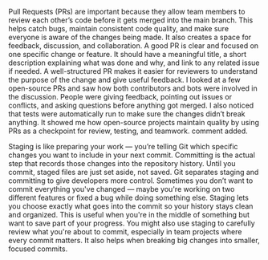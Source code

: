 Pull Requests (PRs) are important because they allow team members to review each other’s code before it gets merged into the main branch. This helps catch bugs, maintain consistent code quality, and make sure everyone is aware of the changes being made. It also creates a space for feedback, discussion, and collaboration.
A good PR is clear and focused on one specific change or feature. It should have a meaningful title, a short description explaining what was done and why, and link to any related issue if needed. A well-structured PR makes it easier for reviewers to understand the purpose of the change and give useful feedback.
I looked at a few open-source PRs and saw how both contributors and bots were involved in the discussion. People were giving feedback, pointing out issues or conflicts, and asking questions before anything got merged. I also noticed that tests were automatically run to make sure the changes didn’t break anything. It showed me how open-source projects maintain quality by using PRs as a checkpoint for review, testing, and teamwork.
comment added.

Staging is like preparing your work — you’re telling Git which specific changes you want to include in your next commit. Committing is the actual step that records those changes into the repository history. Until you commit, staged files are just set aside, not saved.
Git separates staging and committing to give developers more control. Sometimes you don’t want to commit everything you've changed — maybe you're working on two different features or fixed a bug while doing something else. Staging lets you choose exactly what goes into the commit so your history stays clean and organized.
This is useful when you're in the middle of something but want to save part of your progress. You might also use staging to carefully review what you're about to commit, especially in team projects where every commit matters. It also helps when breaking big changes into smaller, focused commits.